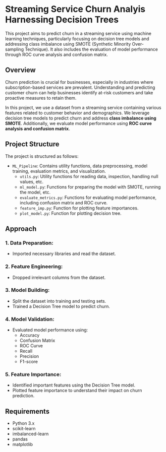 # Streaming Service Churn Analyis Harnessing Decision Trees

This project aims to predict churn in a streaming service using machine learning techniques, particularly focusing on decision tree models and addressing class imbalance using SMOTE (Synthetic Minority Over-sampling Technique). It also includes the evaluation of model performance through ROC curve analysis and confusion matrix.

## Overview

Churn prediction is crucial for businesses, especially in industries where subscription-based services are prevalent. Understanding and predicting customer churn can help businesses identify at-risk customers and take proactive measures to retain them.

In this project, we use a dataset from a streaming service containing various features related to customer behavior and demographics. We leverage decision tree models to predict churn and address **class imbalance using SMOTE**. Additionally, we evaluate model performance using **ROC curve analysis and confusion matrix**.

## Project Structure

The project is structured as follows:

- `ML_Pipeline`: Contains utility functions, data preprocessing, model training, evaluation metrics, and visualization.
  - `utils.py`: Utility functions for reading data, inspection, handling null values, etc.
  - `ml_model.py`: Functions for preparing the model with SMOTE, running the model, etc.
  - `evaluate_metrics.py`: Functions for evaluating model performance, including confusion matrix and ROC curve.
  - `feature_imp.py`: Function for plotting feature importances.
  - `plot_model.py`: Function for plotting decision tree.

## Approach
### 1. Data Preparation:
- Imported necessary libraries and read the dataset.

### 2. Feature Engineering:
- Dropped irrelevant columns from the dataset.

### 3. Model Building:
- Split the dataset into training and testing sets.
- Trained a Decision Tree model to predict churn.

### 4. Model Validation:
- Evaluated model performance using:
  - Accuracy
  - Confusion Matrix
  - ROC Curve
  - Recall
  - Precision
  - F1-score

### 5. Feature Importance:
- Identified important features using the Decision Tree model.
- Plotted feature importance to understand their impact on churn prediction.

## Requirements

- Python 3.x
- scikit-learn
- imbalanced-learn
- pandas
- matplotlib
